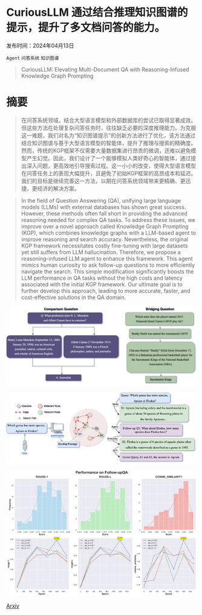 # CuriousLLM 通过结合推理知识图谱的提示，提升了多文档问答的能力。

发布时间：2024年04月13日

`Agent` `问答系统` `知识图谱`

> CuriousLLM: Elevating Multi-Document QA with Reasoning-Infused Knowledge Graph Prompting

# 摘要

> 在问答系统领域，结合大型语言模型和外部数据库的尝试已取得显著成效。但这些方法在处理复杂问答任务时，往往缺乏必要的深度推理能力。为克服这一难题，我们对名为“知识图谱提示”的创新方法进行了优化，该方法通过结合知识图谱与基于大型语言模型的智能体，提升了推理与搜索的精确度。然而，传统的KGP框架不仅需要大量数据集进行昂贵的微调，还难以避免模型产生幻觉。因此，我们设计了一个能够模拟人类好奇心的智能体，通过提出深入问题，更高效地引导搜索过程。这一小小的改变，使得大型语言模型在问答任务上的表现大幅提升，且避免了初始KGP框架的高昂成本和延迟。我们的目标是继续完善这一方法，以期在问答系统领域带来更精确、更迅捷、更经济的解决方案。

> In the field of Question Answering (QA), unifying large language models (LLMs) with external databases has shown great success. However, these methods often fall short in providing the advanced reasoning needed for complex QA tasks. To address these issues, we improve over a novel approach called Knowledge Graph Prompting (KGP), which combines knowledge graphs with a LLM-based agent to improve reasoning and search accuracy. Nevertheless, the original KGP framework necessitates costly fine-tuning with large datasets yet still suffers from LLM hallucination. Therefore, we propose a reasoning-infused LLM agent to enhance this framework. This agent mimics human curiosity to ask follow-up questions to more efficiently navigate the search. This simple modification significantly boosts the LLM performance in QA tasks without the high costs and latency associated with the initial KGP framework. Our ultimate goal is to further develop this approach, leading to more accurate, faster, and cost-effective solutions in the QA domain.

![CuriousLLM 通过结合推理知识图谱的提示，提升了多文档问答的能力。](../../../paper_images/2404.09077/questions.png)

![CuriousLLM 通过结合推理知识图谱的提示，提升了多文档问答的能力。](../../../paper_images/2404.09077/workflow.png)

![CuriousLLM 通过结合推理知识图谱的提示，提升了多文档问答的能力。](../../../paper_images/2404.09077/combined_performance_metrics.png)

[Arxiv](https://arxiv.org/abs/2404.09077)